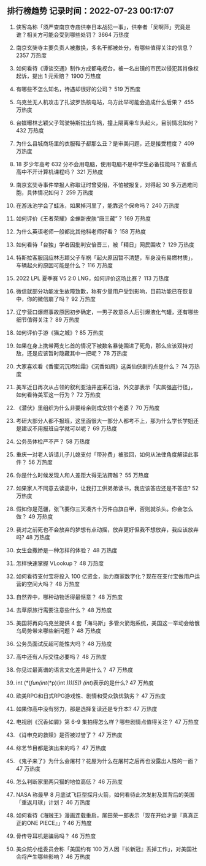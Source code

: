 
## 排行榜趋势 记录时间：2022-07-23 00:17:07
  
  1. 侠客岛称「须严查南京寺庙供奉日本战犯一事」，供奉者「吴啊萍」究竟是谁？相关方可能会受到哪些处罚？ 3664 万热度
    
  2. 南京玄奘寺主要负责人被撤换，多名干部被处分，有哪些值得关注的信息？ 2357 万热度
    
  3. 如何看待《谭谈交通》制作方成都电视台，被一名出镜的市民以侵犯其肖像权起诉，提出 1 元索赔？ 1900 万热度
    
  4. 有哪些不怎么知名，待遇却很好的公司？ 519 万热度
    
  5. 乌克兰无人机攻击了扎波罗热核电站，乌方此举可能会造成什么后果？ 455 万热度
    
  6. 台媒曝林志颖父子驾驶特斯拉出车祸，撞上隔离带车头起火，目前情况如何？ 432 万热度
    
  7. 为什么县城商场里的衣服鞋子都那么丑？是审美问题，还是接受程度？ 409 万热度
    
  8. 18 岁少年高考 632 分不会用电脑，使用电脑不是中学生必备技能吗？省重点高中不开计算机课程吗？ 321 万热度
    
  9. 南京玄奘寺事件举报人称取证时曾受阻，不怕被报复，对得起 30 多万遇难同胞，具体情况如何？ 259 万热度
    
  10. 在游泳池学会了蛙泳，如果掉河里了，能靠这个保命吗？ 240 万热度
    
  11. 如何评价《王者荣耀》金蝉新皮肤“唐三藏”？ 169 万热度
    
  12. 为什么英语老师一般都比其他科老师好看？ 158 万热度
    
  13. 如何看待「台独」学者因批判安倍晋三，被「精日」网民围攻？ 129 万热度
    
  14. 特斯拉客服回应林志颖父子车祸「起火原因暂不清楚，车身没有易燃材质」，车辆起火的原因可能是什么？ 116 万热度
    
  15. 2022 LPL 夏季赛 V5 2:0 LNG，如何评价这场比赛？ 113 万热度
    
  16. 微信就部分功能发生故障致歉，称有少量用户受到影响，目前功能已在恢复中，你的微信崩了吗？ 92 万热度
    
  17. 辽宁营口爆燃事故原因初步确定，一男子故意杀人后引爆液化气罐，还有哪些细节值得关注？ 89 万热度
    
  18. 如何评价手游《猫之城》? 85 万热度
    
  19. 如果在身上携带两支匕首的情况下被数名暴徒围进了死角，那么应该双持对敌，还是应该暂时隐藏其中一把呢？ 78 万热度
    
  20. 大家喜欢看《香蜜沉沉烬如霜》《沉香如屑》这类仙侠剧的点是什么？ 74 万热度
    
  21. 美军近日再次从占领的叙利亚油井盗采石油，外交部表示「实属强盗行径」，如何看待美军这一行为？ 72 万热度
    
  22. 《潜伏》里组织为什么非要给余则成安排个老婆？ 70 万热度
    
  23. 考研大部分人都不报班，这里面很大一部分人都考不上，那为什么学长学姐还是建议不用报班自学就可以呢？ 69 万热度
    
  24. 公务员体检严不严？ 58 万热度
    
  25. 重庆一对老人诉请儿子儿媳支付「带孙费」被驳回，如何从法律角度解读此事件？ 56 万热度
    
  26. 你是什么时候发现人和人差距大得无法跨越？ 55 万热度
    
  27. 如果家人不同意去读高中，让我打工供弟弟读书，我应该答应还是不答应? 52 万热度
    
  28. 假如你是范疆，张飞要你三天凑齐十万件白旗白甲，否则就杀头。你会怎么做？ 49 万热度
    
  29. 我对之前死也不会放弃的梦想有点动摇，放弃更好但我不想放弃，我应该放弃吗? 48 万热度
    
  30. 女生会撒娇是一种怎样的体验？ 48 万热度
    
  31. 怎样快速掌握 VLookup？ 48 万热度
    
  32. 如何看待支付宝将投入 100 亿资金，助力商家数字化？现在在支付宝做用户运营的空间大吗？ 48 万热度
    
  33. 自然界中，哪种动物活得最惬意？ 48 万热度
    
  34. 去草原旅行需要注意些什么？ 48 万热度
    
  35. 美国将再向乌克兰提供 4 套「海马斯」多管火箭炮系统，美国这一举动会给俄乌局势带来哪些新问题？ 48 万热度
    
  36. 公务员面试反超可能性大吗？ 48 万热度
    
  37. 高中还有人际交往必要吗？ 48 万热度
    
  38. 你见过最离谱的语言文化差异是什么？ 47 万热度
    
  39. int (*(*fun(int*(*p)(int *)))[5]) (int*)表示的是什么? 47 万热度
    
  40. 欧美RPG和日式RPG游戏性、剧情和受众孰优孰劣？ 47 万热度
    
  41. 如果你高中没有努力，那是选择复读还是专升本? 47 万热度
    
  42. 电视剧《沉香如屑》第 6-9 集拍得怎么样？哪些剧情点值得关注？ 47 万热度
    
  43. 《肖申克的救赎》是否被过誉了？ 47 万热度
    
  44. 综艺节目都是演出来的吗？ 47 万热度
    
  45. 《鬼子来了》为什么会屠村？花屋为什么在屠村之后再也没露出人性的一面？ 47 万热度
    
  46. 怎么判断家里两只猫的地位高低？ 46 万热度
    
  47. NASA 称最早 8 月底试飞巨型探月火箭，如何看待此次发射及其背后的美国「重返月球」计划？ 46 万热度
    
  48. 如何看待《海贼王》漫画连载重启，尾田荣一郎表示「现在开始才是『真真正正的ONE PIECE』」? 46 万热度
    
  49. 骨传导耳机是骗局吗？ 46 万热度
    
  50. 美众院小组委员会称「美国约有 100 万人因『长新冠』丢掉工作」，对美国社会将产生哪些影响？ 46 万热度
    